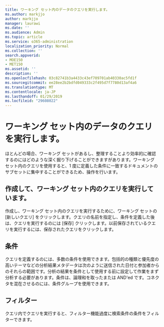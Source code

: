 ```yaml
---
title: ワーキング セット内のデータのクエリを実行します。
ms.author: markjjo
author: markjjo
manager: laurawi
ms.date: ''
ms.audience: Admin
ms.topic: article
ms.service: o365-administration
localization_priority: Normal
ms.collection: ''
search.appverid:
- MOE150
- MET150
ms.assetid: ''
description: ''
ms.openlocfilehash: 03c82741b3a4433c43ef709701ab40330ac5fd1f
ms.sourcegitcommit: ee28ee2b2bdfd049333c2f495d7f7780d13af4a6
ms.translationtype: MT
ms.contentlocale: ja-JP
ms.lasthandoff: 01/29/2019
ms.locfileid: "29608022"
---
```

# <a name="querying-data-in-a-working-set"></a>ワーキング セット内のデータのクエリを実行します。

ほとんどの場合、ワーキング セットがあるし、整理することより効率的に確認するのにはどのような深く掘り下げることができますがあります。ワーキング セット内のクエリを使用すると、1 度に定義した条件に一致するドキュメントのサブセットに集中することができるため、操作を行います。

## <a name="creating-and-running-a-query-within-a-working-set"></a>作成して、ワーキング セット内のクエリを実行しています。

作成し、ワーキング セット内のクエリを実行するために、ワーキング セットの [新しいクエリ] をクリックします。クエリの名前を指定し、条件を定義した後は、クエリを実行するのには [保存] クリックします。以前保存されているクエリを実行するには、保存されたクエリをクリックします。

## <a name="conditions"></a>条件

クエリを定義するのには、多数の条件を使用できます。包括的の種類と優先度の高いテーマなどの分析結果メタデータは次のように送信された日付と参加者からのそれらの範囲です。分析の結果を条件として使用する前に設定して作業をまず分析する必要があります。条件は、論理和を取ったまたは AND'ed です。コネクタを混在させるのには、条件グループを使用できます。

## <a name="filters"></a>フィルター
クエリ内でクエリを実行すると、フィルター機能過度に検索条件の条件をフィルターできます。


